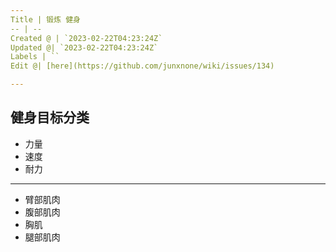 ```yaml
---
Title | 锻炼 健身
-- | --
Created @ | `2023-02-22T04:23:24Z`
Updated @| `2023-02-22T04:23:24Z`
Labels | ``
Edit @| [here](https://github.com/junxnone/wiki/issues/134)

---
```


## 健身目标分类

- 力量
- 速度
- 耐力

---

- 臂部肌肉
- 腹部肌肉
- 胸肌
- 腿部肌肉

